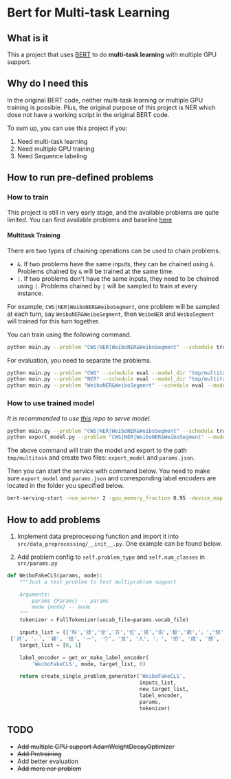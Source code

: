 # Bert for Multi-task Learning

## What is it

This a project that uses [BERT](https://github.com/google-research/bert) to do **multi-task learning** with multiple GPU support.

## Why do I need this

In the original BERT code, neither multi-task learning or multiple GPU training is possible. Plus, the original purpose of this project is NER which dose not have a working script in the original BERT code.

To sum up, you can use this project if you:

1. Need multi-task learning
2. Need multiple GPU training
3. Need Sequence labeling

## How to run pre-defined problems

### How to train

This project is still in very early stage, and the available problems are quite limited. You can find available problems and baseline [here](baseline.md)

#### Multitask Training

There are two types of chaining operations can be used to chain problems.

- `&`. If two problems have the same inputs, they can be chained using `&`. Problems chained by `&` will be trained at the same time.
- `|`. If two problems don't have the same inputs, they need to be chained using `|`. Problems chained by `|` will be sampled to train at every instance.

For example, `CWS|NER|WeiboNER&WeiboSegment`, one problem will be sampled at each turn, say `WeiboNER&WeiboSegment`, then `WeiboNER` and `WeiboSegment` will trained for this turn together.

You can train using the following command.

```bash
python main.py --problem "CWS|NER|WeiboNER&WeiboSegment" --schedule train --model_dir "tmp/multitask"
```

For evaluation, you need to separate the problems.

```bash
python main.py --problem "CWS" --schedule eval --model_dir "tmp/multitask"
python main.py --problem "NER" --schedule eval --model_dir "tmp/multitask"
python main.py --problem "WeiboNER&WeiboSegment" --schedule eval --model_dir "tmp/multitask"
```

### How to use trained model

*It is recommended to use [this](https://github.com/JayYip/bert-as-service) repo to serve model.*

```bash
python main.py --problem "CWS|NER|WeiboNER&WeiboSegment" --schedule train --model_dir "tmp/multitask"
python export_model.py --problem "CWS|NER|WeiboNER&WeiboSegment" --model_dir "tmp/multitask"
```

The above command will train the model and export to the path `tmp/multitask` and create two files: `export_model` and `params.json`.

Then you can start the service with command below. You need to make sure `export_model` and `params.json` and corresponding label encoders are located in the folder you specified below.

```bash
bert-serving-start -num_worker 2 -gpu_memory_fraction 0.95 -device_map 0 1 -problem "CWS|NER|WeiboNER&WeiboSegment" -model_dir tmp/multitask
```

## How to add problems

1. Implement data preprocessing function and import it into `src/data_preprocessing/__init__.py`. One example can be found below.


2. Add problem config to `self.problem_type` and `self.num_classes` in `src/params.py`

```python
def WeiboFakeCLS(params, mode):
    """Just a test problem to test multiproblem support

    Arguments:
        params {Params} -- params
        mode {mode} -- mode
    """
    tokenizer = FullTokenizer(vocab_file=params.vocab_file)

    inputs_list = [['科','技','全','方','位','资','讯','智','能','，','快','捷','的','汽','车','生','活','需','要','有','三','屏','一','云','爱','你'],
 ['对', '，', '输', '给', '一', '个', '女', '人', '，', '的', '成', '绩', '。', '失', '望']]
    target_list = [0, 1]

    label_encoder = get_or_make_label_encoder(
        'WeiboFakeCLS', mode, target_list, 0)

    return create_single_problem_generator('WeiboFakeCLS',
                                           inputs_list,
                                           new_target_list,
                                           label_encoder,
                                           params,
                                           tokenizer)
```

## TODO

- ~~Add multiple GPU support AdamWeightDecayOptimizer~~
- ~~Add Pretraining~~
- Add better evaluation
- ~~Add more ner problem~~
